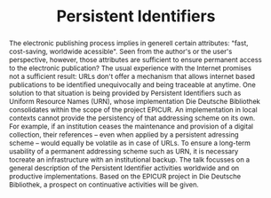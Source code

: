 ---
abstract: 'The electronic publishing process implies in generell certain attributes:
  "fast, cost-saving, worldwide acessible". Seen from the author''s or the user''s
  perspective, however, those attributes are sufficient to ensure permanent access
  to the electronic publication? The usual experience with the Internet promises not
  a sufficient result: URLs don''t offer a mechanism that allows internet based publications
  to be identified unequivocally and being traceable at anytime. One solution to that
  situation is being provided by Persistent Identifiers such as Uniform Resource Names
  (URN), whose implementation Die Deutsche Bibliothek consolidates within the scope
  of the project EPICUR.

  An implementation in local contexts cannot provide the persistency of that addressing
  scheme on its own. For example, if an institution ceases the maintenance and provision
  of a digital collection, their references – even when applied by a persistent adressing
  scheme – would equally be volatile as in case of URLs. To ensure a long-term usability
  of a permanent addressing scheme such as URN, it is necessary tocreate an infrastructure
  with an institutional backup.

  The talk focusses on a general description of the Persistent Identifier activities
  worldwide and on productive implementations. Based on the EPICUR project in Die
  Deutsche Bibliothek, a prospect on continuative activities will be given.'
creators:
- Reinhard Altenhöner
date: null
document_url: https://services.phaidra.univie.ac.at/api/object/o:295016/download
grand_parent: iPRES
institutions: []
keywords:
- beijing
landing_page_url: https://phaidra.univie.ac.at/o:295016
language: eng
layout: publication
license: CC BY-SA 3.0 AT
notes_url: null
parent: iPRES 2004
publication_type: presentation
size: 3362738
slides_url: null
source_name: iPRES
stream_url: null
title: Persistent Identifiers
year: 2004
---